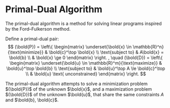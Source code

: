 # Primal-Dual Algorithm

The primal-dual algorithm is a method for solving linear programs inspired by the Ford–Fulkerson method.

Define a primal-dual pair:
$$
(\bold{P}) = \left\{
    \begin{matrix}
        \underset{\bold{x} \in \mathbb{R}^n}{\text{minimize}} 
        & \bold{c}^\top \bold{x} \\
        \text{subject to} 
        & A\bold{x} = \bold{b} \\
        & \bold{x} \ge 0
    \end{matrix}
\right.
, \quad
(\bold{D}) = \left\{
    \begin{matrix}
        \underset{\bold{u} \in \mathbb{R}^m}{\text{maximize}} 
        & \bold{u}^\top \bold{b} \\
        \text{subject to} 
        & \bold{u}^\top A \le \bold{c}^\top \\
        & \bold{u} \text{ unconstrained}
    \end{matrix}
\right.
$$

The primal-dual algorithm attempts to solve  a minimization problem $(\bold{P})$ of the unknown $\bold{x}$, and a maximization problem $(\bold{D})$ of the unknown $\bold{u}$, that share the same constraints $A$ and $\bold{b}, \bold{c}$.

